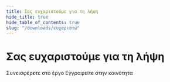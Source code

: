 ```yaml
---
title: Σας ευχαριστούμε για τη λήψη
hide_title: true
hide_table_of_contents: true
slug: "/downloads/ευχαριστώ"
---
```


<div className="text-center margin-top--xl">

# Σας ευχαριστούμε για τη λήψη

<div className="row margin-bottom--lg padding--sm flex-center">
<Link className="button button--outline button--warning button--lg margin--sm" href="/contributing">
  Συνεισφέρετε στο έργο
</Link>
<Link className="button button--outline button--info button--lg margin--sm" href="https://linwood.dev/matrix">
  Εγγραφείτε στην κοινότητα
</Link>

</div>

</div>

